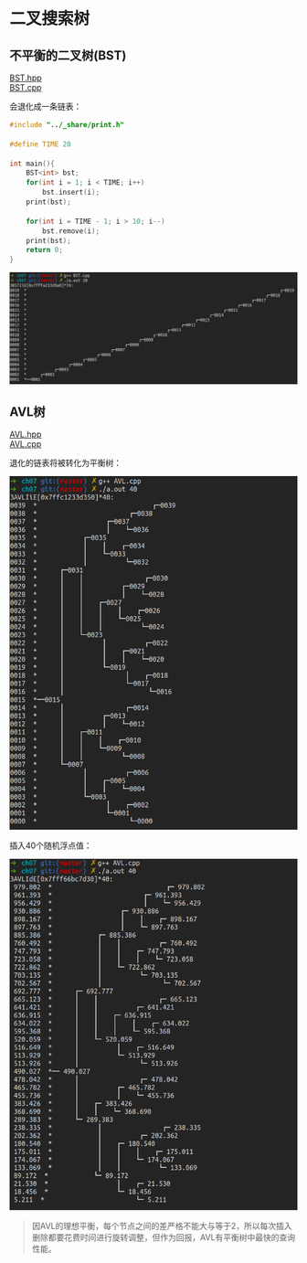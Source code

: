 # 二叉搜索树  

## 不平衡的二叉树(BST)

[BST.hpp](./BST.hpp)  
[BST.cpp](./BST.cpp)    

会退化成一条链表：  

```cpp
#include "../_share/print.h"  

#define TIME 20

int main(){
    BST<int> bst;
    for(int i = 1; i < TIME; i++)
        bst.insert(i);
    print(bst);

    for(int i = TIME - 1; i > 10; i--)
        bst.remove(i);
    print(bst);
    return 0;
}
```  

![](./pic/decay-to-list.png)  

## AVL树  

[AVL.hpp](./AVL.hpp)  
[AVL.cpp](./AVL.cpp)  

退化的链表将被转化为平衡树：

![](./pic/AVL.png)  

插入40个随机浮点值：  

![](./pic/AVL_random_double.png)  


> 因AVL的理想平衡，每个节点之间的差严格不能大与等于2，所以每次插入删除都要花费时间进行旋转调整，但作为回报，AVL有平衡树中最快的查询性能。  





